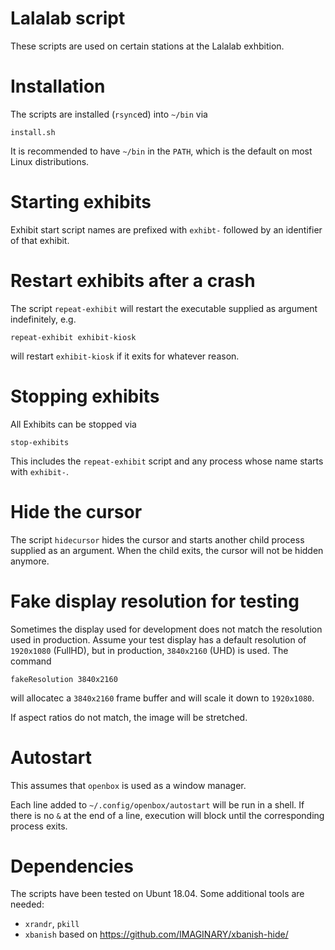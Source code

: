 # Lalalab script

These scripts are used on certain stations at the Lalalab exhbition.

# Installation
The scripts are installed (`rsync`ed) into `~/bin` via
```
install.sh
```
It is recommended to have `~/bin` in the `PATH`, which is the default on most Linux distributions.

# Starting exhibits
Exhibit start script names are prefixed with `exhibt-` followed by an identifier of that exhibit.

# Restart exhibits after a crash
The script `repeat-exhibit` will restart the executable supplied as argument indefinitely, e.g.
```
repeat-exhibit exhibit-kiosk
```
will restart `exhibit-kiosk` if it exits for whatever reason.

# Stopping exhibits
All Exhibits can be stopped via
```
stop-exhibits
```
This includes the `repeat-exhibit` script and any process whose name starts with `exhibit-`.

# Hide the cursor
The script `hidecursor` hides the cursor and starts another child process supplied as an argument.
When the child exits, the cursor will not be hidden anymore.

# Fake display resolution for testing
Sometimes the display used for development does not match the resolution used in production.
Assume your test display has a default resolution of `1920x1080` (FullHD), but in production, `3840x2160` (UHD) is used.
The command
```
fakeResolution 3840x2160
```
will allocatec a `3840x2160` frame buffer and will scale it down to `1920x1080`.

If aspect ratios do not match, the image will be stretched.
 
# Autostart
This assumes that `openbox` is used as a window manager.

Each line added to `~/.config/openbox/autostart` will be run in a shell.
If there is no `&` at the end of a line, execution will block until the corresponding process exits.

# Dependencies
The scripts have been tested on Ubunt 18.04. Some additional tools are needed:
* `xrandr`, `pkill`
* `xbanish` based on https://github.com/IMAGINARY/xbanish-hide/
